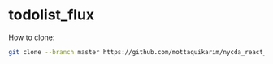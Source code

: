 # todolist_flux

How to clone:

```bash
git clone --branch master https://github.com/mottaquikarim/nycda_react_starter
```

